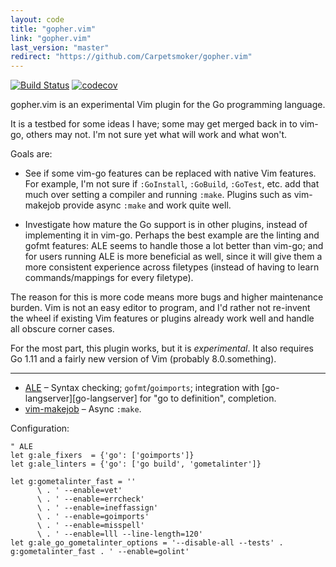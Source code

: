 ```yaml
---
layout: code
title: "gopher.vim"
link: "gopher.vim"
last_version: "master"
redirect: "https://github.com/Carpetsmoker/gopher.vim"
---
```


[![Build Status](https://travis-ci.org/Carpetsmoker/gopher.vim.svg?branch=master)](https://travis-ci.org/Carpetsmoker/gopher.vim)
[![codecov](https://codecov.io/gh/Carpetsmoker/gopher.vim/branch/master/graph/badge.svg)](https://codecov.io/gh/Carpetsmoker/gopher.vim)

gopher.vim is an experimental Vim plugin for the Go programming language.

It is a testbed for some ideas I have; some may get merged back in to vim-go,
others may not. I'm not sure yet what will work and what won't.

Goals are:

- See if some vim-go features can be replaced with native Vim features. For
  example, I'm not sure if `:GoInstall`, `:GoBuild`, `:GoTest`, etc. add that
  much over setting a compiler and running `:make`. Plugins such as vim-makejob
  provide async `:make` and work quite well.

- Investigate how mature the Go support is in other plugins, instead of
  implementing it in vim-go. Perhaps the best example are the linting and gofmt
  features: ALE seems to handle those a lot better than vim-go; and for users
  running ALE is more beneficial as well, since it will give them a more
  consistent experience across filetypes (instead of having to learn
  commands/mappings for every filetype).

The reason for this is more code means more bugs and higher maintenance burden.
Vim is not an easy editor to program, and I'd rather not re-invent the wheel if
existing Vim features or plugins already work well and handle all obscure corner
cases.

For the most part, this plugin works, but it is *experimental*. It also requires
Go 1.11 and a fairly new version of Vim (probably 8.0.something).

---

- [ALE][ALE]             – Syntax checking; `gofmt`/`goimports`; integration
                           with [go-langserver][go-langserver] for "go to
                           definition", completion.
- [vim-makejob][makejob] – Async `:make`.

Configuration:

    " ALE
    let g:ale_fixers  = {'go': ['goimports']}
    let g:ale_linters = {'go': ['go build', 'gometalinter']}

    let g:gometalinter_fast = ''
          \ . ' --enable=vet'
          \ . ' --enable=errcheck'
          \ . ' --enable=ineffassign'
          \ . ' --enable=goimports'
          \ . ' --enable=misspell'
          \ . ' --enable=lll --line-length=120'
    let g:ale_go_gometalinter_options = '--disable-all --tests' . g:gometalinter_fast . ' --enable=golint'

[go-langsever]: https://github.com/sourcegraph/go-langserver
[ALE]: https://github.com/w0rp/ale/
[makejob]: https://github.com/djmoch/vim-makejob
